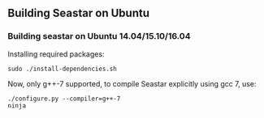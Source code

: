 ## Building Seastar on Ubuntu

### Building seastar on Ubuntu 14.04/15.10/16.04

Installing required packages:
```
sudo ./install-dependencies.sh
```

Now, only g++-7 supported, to compile Seastar explicitly using gcc 7, use:
```
./configure.py --compiler=g++-7
ninja
```
